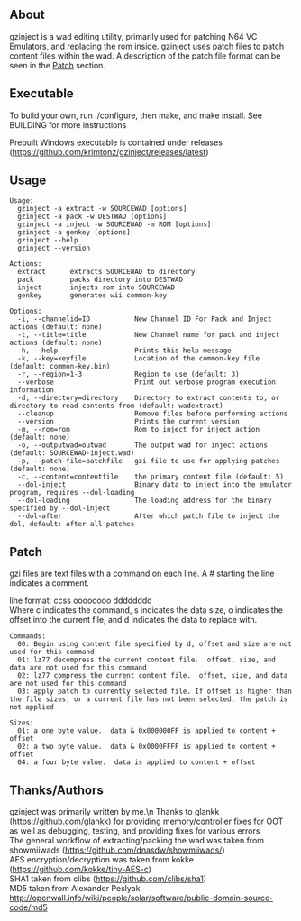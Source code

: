 ## About

gzinject is a wad editing utility, primarily used for patching N64 VC Emulators, and replacing the rom inside.  gzinject uses patch files to patch content files within the wad. A description of the patch file format can be seen in the [Patch](#Patch) section.  

## Executable 

To build your own, run ./configure, then make, and make install. See BUILDING for more instructions

Prebuilt Windows executable is contained under releases (https://github.com/krimtonz/gzinject/releases/latest)

## Usage 
```
Usage:
  gzinject -a extract -w SOURCEWAD [options]
  gzinject -a pack -w DESTWAD [options]
  gzinject -a inject -w SOURCEWAD -m ROM [options]
  gzinject -a genkey [options]
  gzinject --help
  gzinject --version

Actions:
  extract      extracts SOURCEWAD to directory
  pack         packs directory into DESTWAD
  inject       injects rom into SOURCEWAD
  genkey       generates wii common-key

Options:
  -i, --channelid=ID           New Channel ID For Pack and Inject actions (default: none)
  -t, --title=title            New Channel name for pack and inject actions (default: none)
  -h, --help                   Prints this help message
  -k, --key=keyfile            Location of the common-key file (default: common-key.bin)
  -r, --region=1-3             Region to use (default: 3)
  --verbose                    Print out verbose program execution information
  -d, --directory=directory    Directory to extract contents to, or directory to read contents from (default: wadextract)
  --cleanup                    Remove files before performing actions
  --version                    Prints the current version
  -m, --rom=rom                Rom to inject for inject action (default: none)
  -o, --outputwad=outwad       The output wad for inject actions (default: SOURCEWAD-inject.wad)
  -p, --patch-file=patchfile   gzi file to use for applying patches (default: none)
  -c, --content=contentfile    the primary content file (default: 5)
  --dol-inject                 Binary data to inject into the emulator program, requires --dol-loading
  --dol-loading                The loading address for the binary specified by --dol-inject
  --dol-after                  After which patch file to inject the dol, default: after all patches
```

## Patch
gzi files are text files with a command on each line.  A # starting the line indicates a comment.

line format:
ccss oooooooo dddddddd\
Where c indicates the command, s indicates the data size, o indicates the offset into the current file, and d indicates the data to replace with.

```
Commands:
  00: Begin using content file specified by d, offset and size are not used for this command
  01: lz77 decompress the current content file.  offset, size, and data are not used for this command
  02: lz77 compress the current content file.  offset, size, and data are not used for this command
  03: apply patch to currently selected file. If offset is higher than the file sizes, or a current file has not been selected, the patch is not applied

Sizes:
  01: a one byte value.  data & 0x000000FF is applied to content + offset
  02: a two byte value.  data & 0x0000FFFF is applied to content + offset
  04: a four byte value.  data is applied to content + offset
```


## Thanks/Authors

gzinject was primarily written by me.\n
Thanks to glankk (https://github.com/glankk) for providing memory/controller fixes for OOT as well as debugging, testing, and providing fixes for various errors\
The general workflow of extracting/packing the wad was taken from showmiiwads (https://github.com/dnasdw/showmiiwads/)\
AES encryption/decryption was taken from kokke (https://github.com/kokke/tiny-AES-c)\
SHA1 taken from clibs (https://github.com/clibs/sha1)\
MD5 taken from Alexander Peslyak http://openwall.info/wiki/people/solar/software/public-domain-source-code/md5
